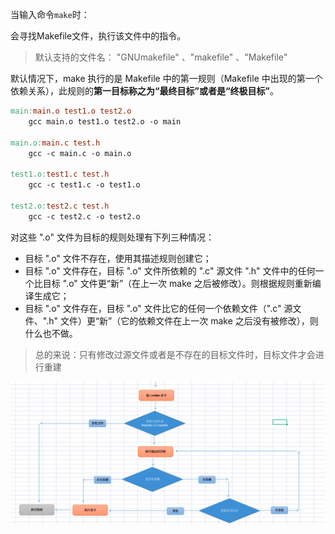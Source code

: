 当输入命令`make`时：

会寻找Makefile文件，执行该文件中的指令。

>默认支持的文件名： "GNUmakefile" 、"makefile" 、"Makefile" 



默认情况下，make 执行的是 Makefile 中的第一规则（Makefile 中出现的第一个依赖关系），此规则的**第一目标称之为“最终目标”或者是“终极目标”**。



```makefile
main:main.o test1.o test2.o
	gcc main.o test1.o test2.o -o main

main.o:main.c test.h
	gcc -c main.c -o main.o

test1.o:test1.c test.h
	gcc -c test1.c -o test1.o

test2.o:test2.c test.h
	gcc -c test2.c -o test2.o
```





对这些 ".o" 文件为目标的规则处理有下列三种情况：

- 目标 ".o" 文件不存在，使用其描述规则创建它；
- 目标 ".o" 文件存在，目标 ".o" 文件所依赖的 ".c" 源文件 ".h" 文件中的任何一个比目标 ".o" 文件更“新”（在上一次 make 之后被修改）。则根据规则重新编译生成它；
- 目标 ".o" 文件存在，目标 ".o" 文件比它的任何一个依赖文件（".c" 源文件、".h" 文件）更“新”（它的依赖文件在上一次 make 之后没有被修改），则什么也不做。

> 总的来说：只有修改过源文件或者是不存在的目标文件时，目标文件才会进行重建



![image-20220722151056326](%E5%B7%A5%E4%BD%9C%E6%B5%81%E7%A8%8B.assets/image-20220722151056326.png)

